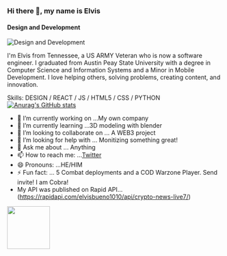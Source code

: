 ### Hi there 👋, my name is Elvis
#### Design and Development
![Design and Development](https://pbs.twimg.com/profile_banners/1437817542387585031/1648610852/1500x500)

I'm Elvis from Tennessee, a US ARMY Veteran who is now a software engineer. I graduated from Austin Peay State University with a degree in Computer Science and Information Systems and a Minor in Mobile Development. I love helping others, solving problems, creating content, and innovation. 

Skills: DESIGN / REACT / JS / HTML5 / CSS / PYTHON 
[![Anurag's GitHub stats](https://github-readme-stats.vercel.app/api?username=logicalpermission7)](https://github.com/anuraghazra/github-readme-stats)

- 🔭 I’m currently working on ...My own company
- 🌱 I’m currently learning ...3D modeling with blender
- 👯 I’m looking to collaborate on ... A WEB3 project
- 🤔 I’m looking for help with ... Monitizing something great!
- 💬 Ask me about ... Anything
- 📫 How to reach me: ...[Twitter](https://twitter.com/ItsMeCobra100)
- 😄 Pronouns: ...HE/HIM
- ⚡ Fun fact: ... 5 Combat deployments and a COD Warzone Player. Send invite! I am Cobra!
- My API was published on Rapid API...(https://rapidapi.com/elvisbueno1010/api/crypto-news-live7/)
<img src="https://media.giphy.com/media/1gUWd4WvTmZjNDz739/giphy.gif" width="100" height="100" />


